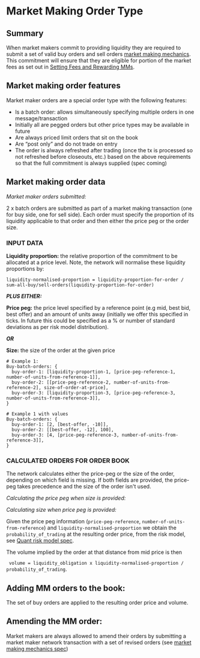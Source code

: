 # Market Making Order Type

## Summary 

When market makers commit to providing liquidity they are required to submit a set of valid buy orders and sell orders [market making mechanics](????-mm-mechanics.md). This commitment will ensure that they are eligible for portion of the market fees as set out in [Setting Fees and Rewarding MMs](????-setting-fees-and-rewarding-mms.md).


## Market making order features

Market maker orders are a special order type with the following features:
- Is a batch order: allows simultaneously specifying multiple orders in one message/transaction
- Initially all are pegged orders but other price types may be available in future
- Are always priced limit orders that sit on the book
- Are “post only” and do not trade on entry
- The order is always refreshed after trading (once the tx is processed so not refreshed before closeouts, etc.) based on the above requirements so that the full commitment is always supplied (spec coming) 

## Market making order data

_Market maker orders submitted:_

2 x batch orders are submitted as part of a market making transaction (one for buy side, one for sell side). Each order must specify the proportion of its liquidity applicable to that order and then either the price peg or the order size.

### INPUT DATA ###

**Liquidity proportion:** the relative proportion of the commitment to be allocated at a price level. Note, the network will normalise these liquidity proportions by:

`liquidity-normalised-proportion = liquidity-proportion-for-order / sum-all-buy/sell-orders(liquidity-proportion-for-order)`

***PLUS EITHER:***

**Price peg:** the price level specified by a reference point (e.g mid, best bid, best offer) and an amount of units away (initially we offer this specified in ticks. In future this could be specified as a % or number of standard deviations as per risk model distribution).

***OR***

**Size:** the size of the order at the given price

```
# Example 1:
Buy-batch-orders: {
  buy-order-1: [liquidity-proportion-1, [price-peg-reference-1, number-of-units-from-reference-1]],
  buy-order-2: [[price-peg-reference-2, number-of-units-from-reference-2], size-of-order-at-price],
  buy-order-3: [liquidity-proportion-3, [price-peg-reference-3, number-of-units-from-reference-3]],
}

# Example 1 with values
Buy-batch-orders: {
  buy-order-1: [2, [best-offer, -10]],
  buy-order-2: [[best-offer, -12], 100],
  buy-order-3: [4, [price-peg-reference-3, number-of-units-from-reference-3]],
}

```

### CALCULATED ORDERS FOR ORDER BOOK ### 

The network calculates either the price-peg or the size of the order, depending on which field is missing. If both fields are provided, the price-peg takes precedence and the size of the order isn't used.

*Calculating the price peg when size is provided:*



*Calculating size when price peg is provided:*

Given the price peg information (`price-peg-reference`, `number-of-units-from-reference`) and  `liquidity-normalised-proportion` we obtain the `probability_of_trading` at the resulting order price, from the risk model, see [Quant risk model spec](0018-quant-risk-models.ipynb). 

The volume implied by the order at that distance from mid price is then 

``` volume = liquidity_obligation x liquidity-normalised-proportion / probability_of_trading```. 

## Adding MM orders to the book:

The set of buy orders are applied to the resulting order price and volume.

## Amending the MM order:

Market makers are always allowed to amend their orders by submitting a market maker network transaction with a set of revised orders (see [market making mechanics spec](./0000-mm-mechanics.md))